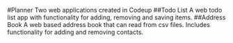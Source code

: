 #Planner
Two web applications created in Codeup
##Todo List
A web todo list app with functionality for adding, removing and saving items.
##Address Book
A web based address book that can read from csv files. Includes functionality for adding and removing contacts.